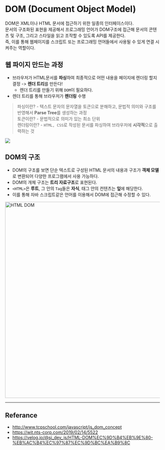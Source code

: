 # DOM (Document Object Model)
DOM은 XML이나 HTML 문서에 접근하기 위한 일종의 인터페이스이다. </br>
문서의 구조화된 표현을 제공해서 프로그래밍 언어가 DOM구조에 접근해 문서의 콘텐츠 및 구조, 그리고 스타일을 읽고 조작할 수 있도록 API를 제공한다.</br>
즉, 이를 통해 웹페이지를 스크립트 또는 프로그래밍 언어들에서 사용될 수 있게 연결 시켜주는 역할이다. </br>



## 웹 파이지 만드는 과정
- 브라우저가 HTML문서를 **파싱**하여 최종적으로 어떤 내용을 페이지에 렌더링 할지 결정 -> **렌더 트리**를 만든다!
   - 렌더 트리를 만들기 위해 `DOM`이 필요하다.
- 렌더 트리를 통해 브라우저가 **렌더링** 수행 </br>


> 파싱이란? - 텍스트 문자의 문자열을 토큰으로 분해하고, 문법적 의미와 구조를 반영해서 **Parse Tree**를 생성하는 과정 </br>
> 토큰이란? - 문법적으로 의미가 있는 최소 단위 </br>
> 렌더링이란? - `HTML, CSS`로 작성된 문서를 파싱하여 브라우저에 **시각적**으로 출력하는 것 </br>

<img src="https://user-images.githubusercontent.com/102718303/211845835-ee645f78-8ef6-4e9a-9e28-f58c72d30cf3.png">




## DOM의 구조
- DOM의 구조를 보면 단순 텍스트로 구성된 HTML 문서의 내용과 구조가 **객체 모델**로 변환되어 다양한 프로그램에서 사용 가능하다. </br>
- DOM의 개체 구조는 **트리 자료구조**로 표현된다.
- `<HTML>`은 **루트**, 그 안의 `Tag`들은 **자식**, 태그 안의 컨텐츠는 **잎**에 해당한다. </br>
- 이를 통해 자바 스크립트같은 언어를 이용해서 DOM에 접근해 수정할 수 있다. </br>

<img width="639" alt="HTML DOM" src="https://user-images.githubusercontent.com/102718303/211846015-15728956-d8ee-4fd8-882c-5414d53a5d4f.png">


----
## Referance
- http://www.tcpschool.com/javascript/js_dom_concept
- https://wit.nts-corp.com/2019/02/14/5522
- https://velog.io/@sj_dev_js/HTML-DOM%EC%9D%B4%EB%9E%80-%EB%AC%B4%EC%97%87%EC%9D%BC%EA%B9%8C

